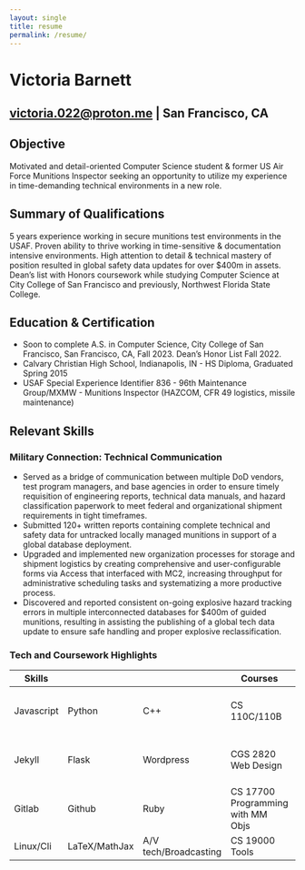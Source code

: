 ```yaml
---
layout: single
title: resume
permalink: /resume/
---
```


# Victoria Barnett

## [victoria.022@proton.me](mailto:victoria.022@proton.me) | San Francisco, CA

## Objective

Motivated and detail-oriented Computer Science student & former US Air Force Munitions Inspector seeking an opportunity to utilize my experience in time-demanding technical environments in a new role.

## Summary of Qualifications

5 years experience working in secure munitions test environments in the USAF. Proven ability to thrive working in time-sensitive & documentation intensive environments. High attention to detail & technical mastery of position resulted in global safety data updates for over $400m in assets. Dean’s list with Honors coursework while studying Computer Science at City College of San Francisco and previously, Northwest Florida State College.

## Education & Certification

-   Soon to complete A.S. in Computer Science, City College of San Francisco, San Francisco, CA, Fall 2023. Dean’s Honor List Fall 2022.
-   Calvary Christian High School, Indianapolis, IN - HS Diploma, Graduated Spring 2015
-   USAF Special Experience Identifier 836 - 96th Maintenance Group/MXMW - Munitions Inspector (HAZCOM, CFR 49 logistics, missile maintenance)
   
## Relevant Skills

### Military Connection: Technical Communication
-   Served as a bridge of communication between multiple DoD vendors, test program managers, and base agencies in order to ensure timely requisition of engineering reports, technical data manuals, and hazard classification paperwork to meet federal and organizational shipment requirements in tight timeframes.
-   Submitted 120+ written reports containing complete technical and safety data for untracked locally managed munitions in support of a global database deployment.
-   Upgraded and implemented new organization processes for storage and shipment logistics by creating comprehensive and user-configurable forms via Access that interfaced with MC2, increasing throughput for administrative scheduling tasks and systematizing a more productive process.
-   Discovered and reported consistent on-going explosive hazard tracking errors in multiple interconnected databases for $400m of guided munitions, resulting in assisting the publishing of a global tech data update to ensure safe handling and proper explosive reclassification.

### Tech and Coursework Highlights

| Skills     |                   |                       | Courses                           | Institution                     |
| ---------- | ----------------- | --------------------- | --------------------------------- | ------------------------------- |
| Javascript | Python            | C++                   | CS 110C/110B                      | City College of San Francisco   |
| Jekyll     | Flask             | Wordpress             | CGS 2820 Web Design               | Northwest Florida State College |
| Gitlab     | Github            | Ruby                  | CS 17700 Programming with MM Objs | Purdue University               |
| Linux/Cli  | LaTeX/MathJax     | A/V tech/Broadcasting | CS 19000 Tools                    | Purdue University               |